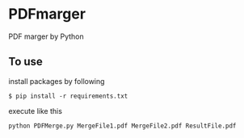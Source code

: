 # PDFmarger
 PDF marger by Python

 ## To use 
install packages by following
 ```
 $ pip install -r requirements.txt
 ```

 execute like this
 ```
 python PDFMerge.py MergeFile1.pdf MergeFile2.pdf ResultFile.pdf
 ```
